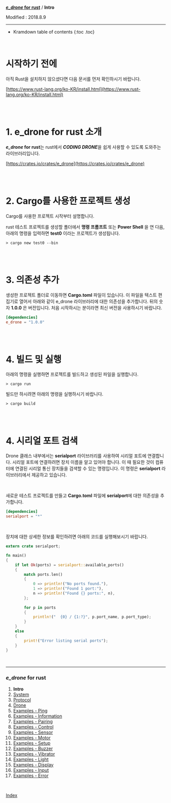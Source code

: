 **[*e_drone* for rust](index.md)** / **Intro**

Modified : 2018.8.9

---

* Kramdown table of contents
{:toc .toc}

<br>


# 시작하기 전에

아직 Rust을 설치하지 않으셨다면 다음 문서를 먼저 확인하시기 바랍니다.

[https://www.rust-lang.org/ko-KR/install.html](https://www.rust-lang.org/ko-KR/install.html)


<br>
<br>


# 1. **e_drone** for rust 소개

***e_drone* for rust**는 rust에서 ***CODING DRONE***을 쉽게 사용할 수 있도록 도와주는 라이브러리입니다.

[https://crates.io/crates/e_drone](https://crates.io/crates/e_drone)


<br>
<br>


# 2. Cargo를 사용한 프로젝트 생성

Cargo를 사용한 프로젝트 시작부터 설명합니다.

rust 테스트 프로젝트를 생성할 폴더에서 **명령 프롬프트** 또는 **Power Shell** 을 연 다음, 아래의 명령을 입력하면 **test0** 이라는 프로젝트가 생성됩니다.

```
> cargo new test0 --bin
```


<br>
<br>


# 3. 의존성 추가

생성한 프로젝트 폴더로 이동하면 **Cargo.toml** 파일이 있습니다. 이 파일을 텍스트 편집기로 열어서 아래와 같이 e_drone 라이브러리에 대한 의존성을 추가합니다. 뒤의 숫자 **1.0.0** 은 버전입니다. 처음 시작하시는 분이라면 최신 버전을 사용하시기 바랍니다.

```toml
[dependencies]
e_drone = "1.0.0"
```


<br>
<br>


# 4. 빌드 및 실행

아래의 명령을 실행하면 프로젝트를 빌드하고 생성된 파일을 실행합니다.

```
> cargo run
```

빌드만 하시려면 아래의 명령을 실행하시기 바랍니다.

```
> cargo build
```


<br>
<br>


# 4. 시리얼 포트 검색


Drone 클래스 내부에서는 **serialport** 라이브러리를 사용하여 시리얼 포트에 연결합니다. 시리얼 포트에 연결하려면 장치 이름을 알고 있어야 합니다. 이 때 필요한 것이 컴퓨터에 연결된 시리얼 통신 장치들을 검색할 수 있는 명령입니다. 이 명령은 **serialport** 라이브러리에서 제공하고 있습니다.

<br>

새로운 테스트 프로젝트를 만들고 **Cargo.toml** 파일에 **serialport**에 대한 의존성을 추가합니다.

```toml
[dependencies]
serialport = "*"
```

<br>

장치에 대한 상세한 정보를 확인하려면 아래의 코드를 실행해보시기 바랍니다.

```rust
extern crate serialport;

fn main()
{
    if let Ok(ports) = serialport::available_ports()
    {
        match ports.len()
        {
            0 => println!("No ports found."),
            1 => println!("Found 1 port:"),
            n => println!("Found {} ports:", n),
        };
        
        for p in ports
        {
            println!("  {0} / {1:?}", p.port_name, p.port_type);
        }
    }
    else
    {
        print!("Error listing serial ports");
    }
}
```


<br>

---

<h3><i>e_drone</i> for rust</H3>

 1. **Intro**
 2. [System](02_system.md)
 3. [Protocol](03_protocol.md)
 4. [Drone](04_drone.md)
 5. [Examples - Ping](examples_01_ping.md)
 6. [Examples - Information](examples_02_information.md)
 7. [Examples - Pairing](examples_03_pairing.md)
 8. [Examples - Control](examples_04_control.md)
 9. [Examples - Sensor](examples_05_sensor.md)
10. [Examples - Motor](examples_06_motor.md)
11. [Examples - Setup](examples_07_setup.md)
12. [Examples - Buzzer](examples_08_buzzer.md)
13. [Examples - Vibrator](examples_09_vibrator.md)
14. [Examples - Light](examples_10_light.md)
15. [Examples - Display](examples_11_display.md)
16. [Examples - Input](examples_12_input.md)
17. [Examples - Error](examples_13_error.md)

<br>

[Index](index.md)
